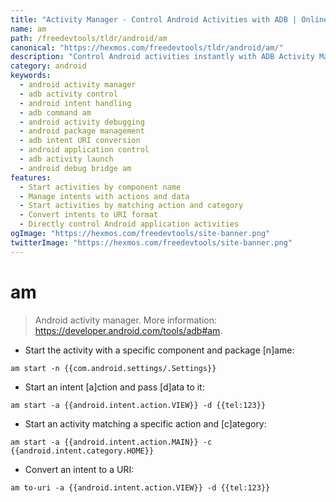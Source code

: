 ```yaml
---
title: "Activity Manager - Control Android Activities with ADB | Online Free DevTools by Hexmos"
name: am
path: /freedevtools/tldr/android/am
canonical: "https://hexmos.com/freedevtools/tldr/android/am/"
description: "Control Android activities instantly with ADB Activity Manager. Start components, manage intents and convert to URIs using command line. Free online tool, no registration required."
category: android
keywords:
  - android activity manager
  - adb activity control
  - android intent handling
  - adb command am
  - android activity debugging
  - android package management
  - adb intent URI conversion
  - android application control
  - adb activity launch
  - android debug bridge am
features:
  - Start activities by component name
  - Manage intents with actions and data
  - Start activities by matching action and category
  - Convert intents to URI format
  - Directly control Android application activities
ogImage: "https://hexmos.com/freedevtools/site-banner.png"
twitterImage: "https://hexmos.com/freedevtools/site-banner.png"
---
```


# am

> Android activity manager.
> More information: <https://developer.android.com/tools/adb#am>.

- Start the activity with a specific component and package [n]ame:

`am start -n {{com.android.settings/.Settings}}`

- Start an intent [a]ction and pass [d]ata to it:

`am start -a {{android.intent.action.VIEW}} -d {{tel:123}}`

- Start an activity matching a specific action and [c]ategory:

`am start -a {{android.intent.action.MAIN}} -c {{android.intent.category.HOME}}`

- Convert an intent to a URI:

`am to-uri -a {{android.intent.action.VIEW}} -d {{tel:123}}`
